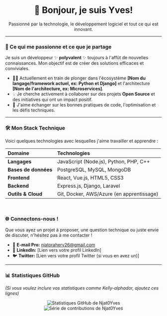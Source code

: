 <div align="center">
  <h1>👋 Bonjour, je suis Yves!</h1>
  <p>Passionné par la technologie, le développement logiciel et tout ce qui est innovant.</p>
</div>

---

### 🌟 Ce qui me passionne et ce que je partage

Je suis un développeur ✨ **polyvalent** ✨ toujours à l'affût de nouvelles connaissances. Mon objectif est de créer des solutions efficaces et conviviales.

- 👨‍💻 Actuellement en train de plonger dans l'écosystème **[Nom du langage/framework actuel, ex: Python et Django]** et l'architecture **[Nom de l'architecture, ex: Microservices]**.
- 💡 Je cherche activement à collaborer sur des projets **Open Source** et des initiatives qui ont un impact positif.
- 💬 J'aime échanger sur les bonnes pratiques de code, l'optimisation et les défis techniques.

---

### 🛠️ Mon Stack Technique

Voici quelques technologies avec lesquelles j'aime travailler et apprendre :

| Domaine | Technologies |
| :--- | :--- |
| **Langages** | JavaScript (Node.js), Python, PHP, C++ |
| **Bases de données** | PostgreSQL, MySQL, MongoDB |
| **Frontend** | React, Vue.js, HTML5, CSS3 |
| **Backend** | Express.js, Django, Laravel |
| **Outils & Cloud** | Git, Docker, AWS/Azure (en apprentissage) |

<br/>

### 🌐 Connectons-nous !

Que vous ayez un projet à proposer, une question technique ou juste envie de discuter, n'hésitez pas à me contacter !

- 📧 **E-mail Pro:** njatorahery26@gmail.com
- 💼 **LinkedIn:** [Lien vers votre profil LinkedIn]
- 🐦 **Twitter:** [Lien vers votre profil Twitter (si vous en avez un)]

---

### 📊 Statistiques GitHub

*(Si vous voulez inclure vos statistiques comme Kelly-alphador, ajoutez ces lignes)*

<div align="center">
  <img src="https://github-readme-stats.vercel.app/api?username=Njat0Yves&show_icons=true&theme=vue-dark&hide_border=true" alt="Statistiques GitHub de Njat0Yves"/>
  <br/>
  <img src="https://github-readme-streak-stats.herokuapp.com/?user=Njat0Yves&theme=vue-dark&hide_border=true" alt="Série de contributions de Njat0Yves"/>
</div>